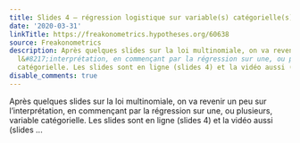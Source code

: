 ```yaml
---
title: Slides 4 – régression logistique sur variable(s) catégorielle(s)
date: '2020-03-31'
linkTitle: https://freakonometrics.hypotheses.org/60638
source: Freakonometrics
description: Après quelques slides sur la loi multinomiale, on va revenir un peu sur
  l&#8217;interprétation, en commençant par la régression sur une, ou plusieurs, variable
  catégorielle. Les slides sont en ligne (slides 4) et la vidéo aussi (slides ...
disable_comments: true
---
```

Après quelques slides sur la loi multinomiale, on va revenir un peu sur l&#8217;interprétation, en commençant par la régression sur une, ou plusieurs, variable catégorielle. Les slides sont en ligne (slides 4) et la vidéo aussi (slides ...